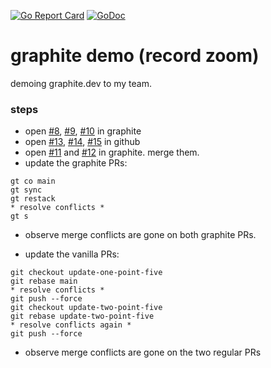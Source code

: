 [![Go Report Card](https://goreportcard.com/badge/github.com/cameronbrill/go-project-template)](https://goreportcard.com/report/github.com/cameronbrill/go-project-template)
[![GoDoc](https://godoc.org/github.com/cameronbrill/go-project-template?status.svg)](https://godoc.org/github.com/cameronbrill/go-project-template)

# graphite demo (record zoom)
demoing graphite.dev to my team.


### steps
- open [#8](https://github.com/cameronbrill/graphite-demo/pull/8), [#9](https://github.com/cameronbrill/graphite-demo/pull/9), [#10](https://github.com/cameronbrill/graphite-demo/pull/10) in graphite
- open [#13](https://github.com/cameronbrill/graphite-demo/pull/13), [#14](https://github.com/cameronbrill/graphite-demo/pull/14), [#15](https://github.com/cameronbrill/graphite-demo/pull/15) in github
- open [#11](https://github.com/cameronbrill/graphite-demo/pull/11) and [#12](https://github.com/cameronbrill/graphite-demo/pull/12) in graphite. merge them.
- update the graphite PRs:
```
gt co main
gt sync
gt restack
* resolve conflicts *
gt s
```
- observe merge conflicts are gone on both graphite PRs.

- update the vanilla PRs:
```
git checkout update-one-point-five
git rebase main
* resolve conflicts *
git push --force
git checkout update-two-point-five
git rebase update-two-point-five
* resolve conflicts again *
git push --force
```
- observe merge conflicts are gone on the two regular PRs
